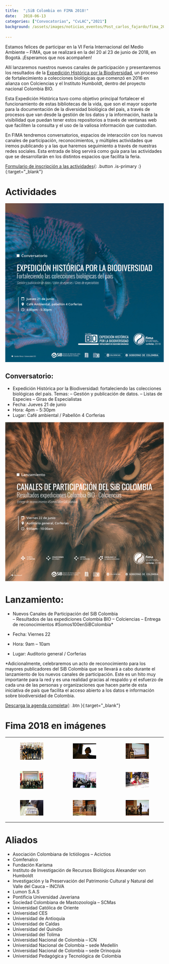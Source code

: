 ```yaml
---
title:  "¡SiB Colombia en FIMA 2018!"
date:   2018-06-13
categories: ["Convocatorias", "CvLAC","2021"]
background: /assets/images/noticias_eventos/Post_carlos_fajardo/fima_2018%20(1).jpg

---
```


Estamos felices de participar en la VI Feria Internacional del Medio Ambiente – FIMA, que se realizará en la del 20 al 23 de junio de 2018, en Bogotá. ¡Esperamos que nos acompañen!

Allí lanzaremos nuestros nuevos canales de participación y presentaremos los resultados de la [Expedición Histórica por la Biodiversidad](https://sibcolombia.net/proyectos/colombiabio/), un proceso de fortalecimiento a colecciones biológicas que comenzó en 2016 en alianza con Colciencias y el Instituto Humboldt, dentro del proyecto nacional Colombia BIO.

Esta Expedición Histórica tuvo como objetivo principal fortalecer el funcionamiento de estas bibliotecas de la vida, que son el mayor soporte para la documentación de la diversidad biológica del país, a través de procesos que van desde la gestión de los datos y la información, hasta la visibilidad que puedan tener estos repositorios a través de ventanas web que faciliten la consulta y el uso de la valiosa información que custodian.

En FIMA tendremos conversatorios, espacios de interacción con los nuevos canales de participación, reconocimientos, y múltiples actividades que iremos publicando y a las que haremos seguimiento a través de nuestras redes sociales. Esta entrada de blog servirá como guía para las actividades que se desarrollarán en los distintos espacios que facilita la feria.

[Formulario de inscripción a las actividades](https://goo.gl/forms/VgStLVc9MY4NQ35z2){: .button .is-primary :}{:target="_blank"}

# Actividades

<img src="/assets/images/noticias_eventos/Post_carlos_fajardo/fima_2018%20(2).jpg" width=770>

## Conversatorio:
* Expedición Histórica por la Biodiversidad: fortaleciendo las colecciones biológicas del país. Temas:
    – Gestión y publicación de datos.
    – Listas de Especies
    – Giras de Especialistas
* Fecha: Jueves 21 de junio
* Hora: 4pm – 5:30pm
* Lugar: Café ambiental / Pabellón 4 Corferias

<img src="/assets/images/noticias_eventos/Post_carlos_fajardo/fima_2018%20(3).jpg" width=770>

# Lanzamiento:

* Nuevos Canales de Participación del SiB Colombia   
     – Resultados de las expediciones Colombia BIO – Colciencias
     – Entrega de reconocimientos #Somos100enSiBColombia*  

* Fecha: Viernes 22
* Hora: 9am – 10am
* Lugar: Auditorio general / Corferias

*Adicionalmente, celebraremos un acto de reconocimiento para los mayores publicadores del SiB Colombia que se llevará a cabo durante el lanzamiento de los nuevos canales de participación. Este es un hito muy importante para la red y es una realidad gracias al respaldo y el esfuerzo de cada una de las personas y organizaciones que hacen parte de esta iniciativa de país que facilita el acceso abierto a los datos e información sobre biodiversidad de Colombia.

[Descarga la agenda completa](https://drive.google.com/open?id=1gdyg2k1tv_fWBpU0SOfo6m9-ORID9v3Q){: .btn }{:target="_blank"}

# Fima 2018 en imágenes

| | |  |
| :-------------: |:-------------:| :-----:|
|<figure class="image is-128x128"><img src="/assets/images/noticias_eventos/Post_carlos_fajardo/fima_2018%20(1).jpeg"></figure>|<figure class="image is-128x128"><img src="/assets/images/noticias_eventos/Post_carlos_fajardo/fima_2018%20(5).jpg"></figure>|<figure class="image is-128x128"><img src="/assets/images/noticias_eventos/Post_carlos_fajardo/fima_2018%20(6).jpg"></figure>|
|<figure class="image is-128x128"><img src="/assets/images/noticias_eventos/Post_carlos_fajardo/fima_2018%20(4).jpg"></figure>|<figure class="image is-128x128"><img src="/assets/images/noticias_eventos/Post_carlos_fajardo/fima_2018%20(7).jpg"></figure>|<figure class="image is-128x128"><img src="/assets/images/noticias_eventos/Post_carlos_fajardo/fima_2018%20(8).jpg"></figure>|
|<figure class="image is-128x128"><img src="/assets/images/noticias_eventos/Post_carlos_fajardo/fima_2018%20(9).jpg"></figure>|<figure class="image is-128x128"><img src="/assets/images/noticias_eventos/Post_carlos_fajardo/fima_2018%20(10).jpg"></figure>|<figure class="image is-128x128"><img src="/assets/images/noticias_eventos/Post_carlos_fajardo/fima_2018%20(11).jpg"></figure>|


# Aliados
* Asociación Colombiana de Ictiólogos – Acictios
* Comfenalco
* Fundación Karisma
* Instituto de Investigación de Recursos Biológicos Alexander von Humboldt
* Investigación y la Preservación del Patrimonio Cultural y Natural del Valle del Cauca – INCIVA
* Lumon S.A.S
* Pontificia Universidad Javeriana
* Sociedad Colombiana de Mastozoología – SCMas
* Universidad Católica de Oriente
* Universidad CES
* Universidad de Antioquia
* Universidad de Caldas
* Universidad del Quindío
* Universidad del Tolima
* Universidad Nacional de Colombia – ICN
* Universidad Nacional de Colombia – sede Medellín
* Universidad Nacional de Colombia – sede Orinoquia
* Universidad Pedagógica y Tecnológica de Colombia
